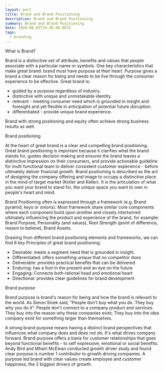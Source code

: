 ```yaml
---
layout: post
title: Brand and Brand Positioning
description: Brand and Brand Positioning
summary: Brand and Brand Positioning
date: 2020-06-02T14:26:48.807Z
tags:
  - branding
---
```

What is Brand?

Brand is a distinctive set of attribute, benefits and values that people associate with a particular name or symbols.  One key characteristics that make great brand: brand must have purpose at their heart. Purpose gives a brand a clear reason for being and needs to be live through the consumer experience to be effective. Great brand is:

* guided by a purpose regardless of industry. 
* distinctive with unique and unmistakable identity. 
* relevant - meeting consumer need which is grounded in insight and foresight and yet flexible in anticipation of potential future disruption. 
* differentiated - provide unique brand experience. 

Brand with strong positioning and equity often achieve strong business results as well. 

Brand positioning 

At the heart of great brand is a clear and compelling brand positioning. Great brand positioning is important because it clarifies what the brand stands for, guides decision making and ensures the brand leaves a distinctive impression on their consumers, and provide actionable guideline for multi functional team to deliver consistent customer experience - before ultimately deliver financial growth. Brand positioning is described as the act of designing the company offering and image to occupy a distinctive place in the mind of target market (Kotler and Keller).  It is the articulation of what  you want your brand to stand for, the unique space you want to own in people's heart and mind. 

Brand Positioning often is expressed through a framework (e.g. Brand pyramid, keys or onions). Most framework share similar core components where each component build upon another and closely intertwined ultimately influencing the product and experience of the brand, for example: Brand Purpose, Personality (and values), Root Strength (point of difference, reason to believe), Brand Assets.

Drawing from different brand positioning elements and frameworks, we can find 6 key Principles of great brand positioning: 

* Desirable: meets a segment need that is grounded in insight. 
* Differentiated: offers something unique that no competitor does
* Deliverable: provides practical benefits that can be delivered
* Enduring: has a foot in the present and an eye on the future
* Engaging: Connects both rational head and emotional heart
* Directional: provides clear guidelines for brand development

Brand purpose

Brand purpose is brand's reason for being and how the brand is relevant to the world. As Simon Sinek said, "People don't buy what you do. They buy why you do it". People don't connect to a company product and services. They buy into the reason why these companies exist; They buy into the idea company exist for something larger than themselves. 

A strong brand purpose means having a distinct brand perspectives that influences what company does and does not do. It's what drives company forward. Brand purpose offers a basis for customer relationships that goes beyond functional benefits - to self expressive, emotional or social benefits. Andy Bird and Mhairi McEwan conducted growth driver study and found clear purpose is number 1 contributor to growth driving companies. A purpose led brand with clear values create employee and customer happiness, the 2 biggest drivers of growth. 
